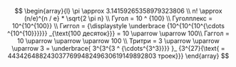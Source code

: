 $$
\begin{array}{l}   
 \pi \approx 3.14159265358979323806 \\
n! \approx (n/e)^{n / e} * \sqrt{2 \pi n} \\
Гугол = 10 ^ {100} \\
Гуголплекс = 10^{10^{100}} \\
Гиггол = {\displaystyle \underbrace {10^{10^{10^{\cdots ^{10^{10}}}}}} _{\text{100 десяток}}} = 10 \uparrow \uparrow 100\\
Гаггол = 10 \uparrow \uparrow \uparrow 100 \\
Тритри = 3 \uparrow \uparrow \uparrow 3 =
\underbrace{
3^{3^{3 ^ {\cdots^{3^3}}}} }_ {3^{27}{\text{ = 443426488243037769948249630619149892803 троек}}}
\end{array} 
$$